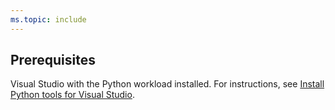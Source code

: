 ```yaml
---
ms.topic: include
---
```

## Prerequisites

Visual Studio with the Python workload installed. For instructions, see [Install Python tools for Visual Studio](../installing-python-support-in-visual-studio.md).
